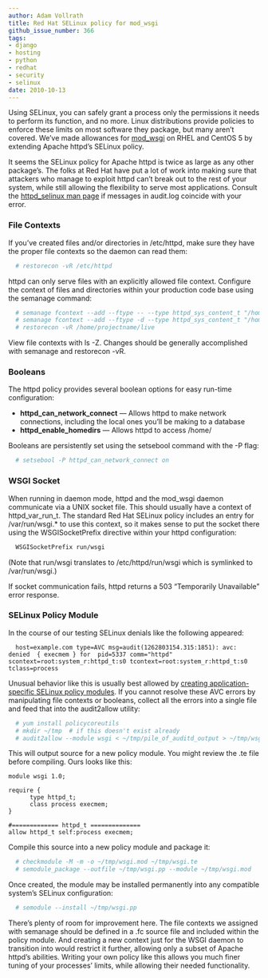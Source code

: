```yaml
---
author: Adam Vollrath
title: Red Hat SELinux policy for mod_wsgi
github_issue_number: 366
tags:
- django
- hosting
- python
- redhat
- security
- selinux
date: 2010-10-13
---
```




Using SELinux, you can safely grant a process only the permissions it needs to perform its function, and no more.  Linux distributions provide policies to enforce these limits on most software they package, but many aren’t covered. We’ve made allowances for [mod_wsgi](https://code.google.com/archive/p/modwsgi/) on RHEL and CentOS 5 by extending Apache httpd’s SELinux policy.

It seems the SELinux policy for Apache httpd is twice as large as any other package’s.  The folks at Red Hat have put a lot of work into making sure that attackers who manage to exploit httpd can’t break out to the rest of your system, while still allowing the flexibility to serve most applications.  Consult the [httpd_selinux man page](https://linux.die.net/man/8/httpd_selinux) if messages in audit.log coincide with your error.

###  File Contexts 

If you’ve created files and/or directories in /etc/httpd, make sure they have the proper file contexts so the daemon can read them:

```bash
  # restorecon -vR /etc/httpd
```

httpd can only serve files with an explicitly allowed file context.  Configure the context of files and directories within your production code base using the semanage command:

```bash
  # semanage fcontext --add --ftype -- --type httpd_sys_content_t "/home/projectname/live(/.*)?"
  # semanage fcontext --add --ftype -d --type httpd_sys_content_t "/home/projectname/live(/.*)?"
  # restorecon -vR /home/projectname/live
```

View file contexts with ls -Z.  Changes should be generally accomplished with semanage and restorecon -vR.

###  Booleans 

The httpd policy provides several boolean options for easy run-time configuration:

- **httpd_can_network_connect** — Allows httpd to make network connections, including the local ones you’ll be making to a database
- **httpd_enable_homedirs** — Allows httpd to access /home/

Booleans are persistently set using the setsebool command with the -P flag:

```bash
  # setsebool -P httpd_can_network_connect on
```

###  WSGI Socket 

When running in daemon mode, httpd and the mod_wsgi daemon communicate via a UNIX socket file. This should usually have a context of httpd_var_run_t. The standard Red Hat SELinux policy includes an entry for /var/run/wsgi.* to use this context, so it makes sense to put the socket there using the WSGISocketPrefix directive within your httpd configuration:

```bash
  WSGISocketPrefix run/wsgi
```

(Note that run/wsgi translates to /etc/httpd/run/wsgi which is symlinked to /var/run/wsgi.)

If socket communication fails, httpd returns a 503 “Temporarily Unavailable” error response.

###  SELinux Policy Module 

In the course of our testing SELinux denials like the following appeared:

```nohighlight
  host=example.com type=AVC msg=audit(1262803154.315:1851): avc:  denied  { execmem } for  pid=5337 comm="httpd" scontext=root:system_r:httpd_t:s0 tcontext=root:system_r:httpd_t:s0 tclass=process
```

Unusual behavior like this is usually best allowed by [creating application-specific SELinux policy modules](https://fedoraproject.org/wiki/SELinux/LoadableModules/Audit2allow). If you cannot resolve these AVC errors by manipulating file contexts or booleans, collect all the errors into a single file and feed that into the audit2allow utility:

```bash
  # yum install policycoreutils
  # mkdir ~/tmp  # if this doesn't exist already
  # audit2allow --module wsgi < ~/tmp/pile_of_auditd_output > ~/tmp/wsgi.te
```

This will output source for a new policy module. You might review the .te file before compiling. Ours looks like this:

```nohighlight
module wsgi 1.0;

require {
      type httpd_t;
      class process execmem;
}

#============= httpd_t ==============
allow httpd_t self:process execmem;
```

Compile this source into a new policy module and package it:

```bash
  # checkmodule -M -m -o ~/tmp/wsgi.mod ~/tmp/wsgi.te
  # semodule_package --outfile ~/tmp/wsgi.pp --module ~/tmp/wsgi.mod
```

Once created, the module may be installed permanently into any compatible system’s SELinux configuration:

```bash
  # semodule --install ~/tmp/wsgi.pp
```

There’s plenty of room for improvement here. The file contexts we assigned with semanage should be defined in a .fc source file and included within the policy module. And creating a new context just for the WSGI daemon to transition into would restrict it further, allowing only a subset of Apache httpd’s abilities. Writing your own policy like this allows you much finer tuning of your processes’ limits, while allowing their needed functionality.


